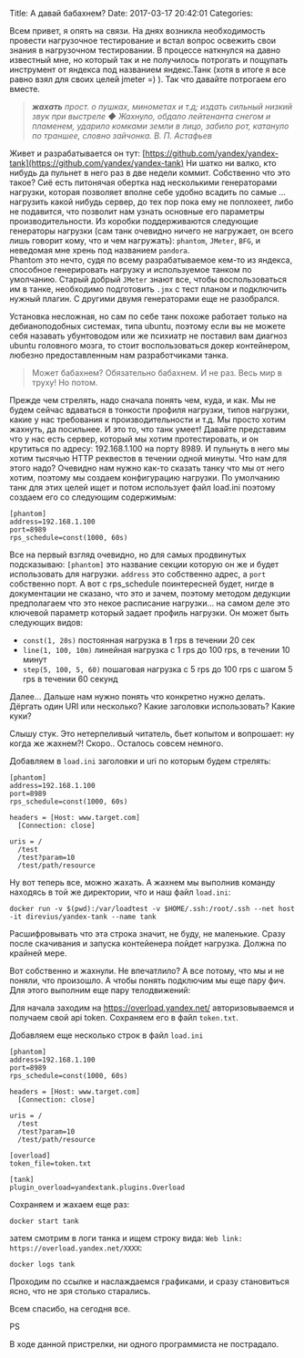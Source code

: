 Title: А давай бабахнем?
Date: 2017-03-17 20:42:01
Categories: 

Всем привет, я опять на связи. 
На днях возникла необходимость провести нагрузочное тестирование и встал вопрос освежить свои знания в нагрузочном тестировании. В процессе наткнулся на давно известный мне, но который так и не получилось потрогать и пощупать инструмент от яндекса под названием яндекс.Танк (хотя в итоге я все равно взял для своих целей jmeter =) ). Так что давайте потрогаем его вместе. 

> _**жахать** прост. о пушках, минометах и т.д; издать сильный низкий звук при выстреле ◆ Жахнуло, обдало лейтенанта снегом и пламенем, ударило комками земли в лицо, забило рот, катануло по траншее, словно зайчонка. В. П. Астафьев_ 


Живет и разрабатывается он тут: [https://github.com/yandex/yandex-tank](https://github.com/yandex/yandex-tank) Ни шатко ни валко, кто нибудь да пульнет в него раз в две недели коммит. Собственно что это такое? Сиё есть питонячая обертка над несколькими генераторами нагрузки, которая позволяет вполне себе удобно всадить по самые …  нагрузить какой нибудь сервер, до тех пор пока ему не поплохеет, либо не подавится, что позволит нам узнать основные его параметры производительности. Из коробки поддерживаются следующие генераторы нагрузки (сам танк очевидно ничего не нагружает, он всего лишь говорит кому, что и чем нагружать): `phantom`, `JMeter`, `BFG`, и неведомая мне хрень под названием `pandora`.  
Phantom это нечто, судя по всему разрабатываемое кем-то из яндекса, способное генерировать нагрузку и используемое танком по умолчанию. Старый добрый `JMeter` знают все, чтобы воспользоваться им в танке, необходимо подготовить `.jmx` с тест планом и подключить нужный плагин. С другими двумя генераторами еще не разобрался. 

Установка несложная, но сам по себе танк похоже работает только на дебианоподобных системах, типа ubuntu, поэтому если вы не можете себя назавать убунтоводом или же психиатр не поставил вам диагноз ubuntu головного мозга, то стоит воспользоваться докер контейнером, любезно предоставленным нам разработчиками танка. 

>Может бабахнем? Обязательно бабахнем. И не раз. Весь мир в труху! Но потом.

Прежде чем стрелять, надо сначала понять чем, куда, и как. Мы не будем сейчас вдаваться в тонкости профиля нагрузки, типов нагрузки, какие у нас требования к производительности и т.д. Мы просто хотим жахнуть, да посильнее. И это то, что танк умеет! Давайте представим что у нас есть сервер, который мы хотим протестировать, и он крутиться по адресу: 192.168.1.100 на порту 8989. И пульнуть в него мы хотим тысячью HTTP реквестов в течении одной минуты. Что нам для этого надо? Очевидно нам нужно как-то сказать танку что мы от него хотим, поэтому мы создаем конфигурацию нагрузки. По умолчанию танк для этих целей ищет и потом использует файл load.ini поэтому создаем его со следующим содержимым:

    [phantom]
    address=192.168.1.100
    port=8989
    rps_schedule=const(1000, 60s)

Все на первый взгляд очевидно, но для самых продвинутых подсказываю: `[phantom]` это название секции которую он же и будет использовать для нагрузки. `address` это собственно адрес, а `port` собственно порт. А вот с rps_schedule поинтересней  будет, нигде в документации не сказано, что это и зачем, поэтому методом дедукции предполагаем что это некое расписание нагрузки… на самом деле это ключевой параметр который задает профиль нагрузки. Он может быть следующих видов:

* `сonst(1, 20s)` постоянная нагрузка в 1 rps в течении 20 сек
* `line(1, 100, 10m)` линейная нагрузка с 1 rps до 100 rps, в течении 10 минут
* `step(5, 100, 5, 60)` пошаговая нагрузка с 5 rps до 100 rps c шагом 5 rps в течении 60 секунд

Далее… Дальше нам  нужно понять что конкретно нужно делать. Дёргать один URI или несколько?  Какие заголовки использовать? Какие куки? 

Слышу стук. Это нетерпеливый читатель, бьет копытом и вопрошает: ну когда же жахнем?! 
Скоро.. Осталось совсем немного.

Добавляем в `load.ini` заголовки и uri по которым будем стрелять:
    
    [phantom]
    address=192.168.1.100
    port=8989
    rps_schedule=const(1000, 60s)

    headers = [Host: www.target.com]
      [Connection: close]

    uris = /
      /test
      /test?param=10
      /test/path/resource

Ну вот теперь все, можно жахать.
А жахнем мы выполнив команду находясь в той же директории, что и наш файл `load.ini`:
    

    docker run -v $(pwd):/var/loadtest -v $HOME/.ssh:/root/.ssh --net host -it direvius/yandex-tank --name tank

Расшифровывать что эта строка значит, не буду, не маленькие. Сразу после скачивания и запуска контейенера пойдет нагрузка. Должна по крайней мере.

Вот собственно и жахнули. Не впечатлило? А все потому, что мы и не поняли, что произошло. А чтобы понять подключим мы еще пару фич. Для этого выполним еще пару телодвижений:

Для начала заходим на https://overload.yandex.net/ авторизовываемся и получаем  свой api token.
Сохраняем его в файл `token.txt`.

Добавляем еще несколько строк в файл `load.ini`

    [phantom]
    address=192.168.1.100
    port=8989
    rps_schedule=const(1000, 60s)

    headers = [Host: www.target.com]
      [Connection: close]

    uris = /
      /test
      /test?param=10
      /test/path/resource

    [overload]
    token_file=token.txt

    [tank]
    plugin_overload=yandextank.plugins.Overload

Сохраняем и жахаем еще раз:

    docker start tank

затем смотрим в логи танка и ищем строку вида: `Web link: https://overload.yandex.net/XXXX`:

    docker logs tank

Проходим по ссылке и наслаждаемся графиками, и сразу становиться ясно, что не зря столько старались.

Всем спасибо, на сегодня все.

PS

В ходе данной пристрелки, ни одного программиста не пострадало.


